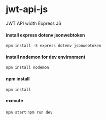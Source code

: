 # jwt-api-js
JWT API width Express JS

#### install express dotenv jsonwebtoken
`mpm install -S express dotenv jsonwebtoken `

#### install nodemon for dev environment
 `npm install nodemon`

#### npm install 
`npm install`

#### execute
`npm start`
`npm run dev`